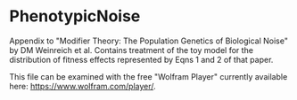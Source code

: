 # PhenotypicNoise

Appendix to "Modifier Theory: The Population Genetics of Biological Noise" by DM Weinreich et al. Contains treatment of the toy model for the distribution of fitness effects represented by Eqns 1 and 2 of that paper.

This file can be examined with the free "Wolfram Player" currently available here: https://www.wolfram.com/player/.
